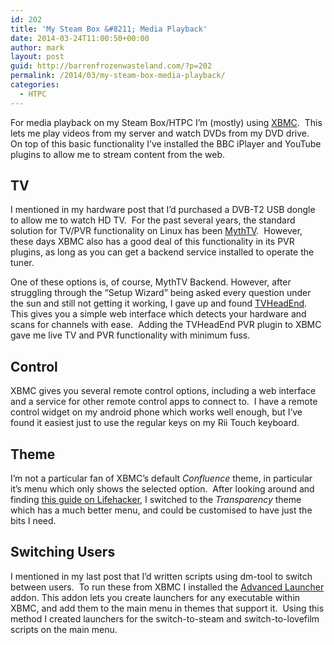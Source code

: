 ```yaml
---
id: 202
title: 'My Steam Box &#8211; Media Playback'
date: 2014-03-24T11:00:50+00:00
author: mark
layout: post
guid: http://barrenfrozenwasteland.com/?p=202
permalink: /2014/03/my-steam-box-media-playback/
categories:
  - HTPC
---
```

For media playback on my Steam Box/HTPC I&#8217;m (mostly) using [XBMC](http://xbmc.org).  This lets me play videos from my server and watch DVDs from my DVD drive.  On top of this basic functionality I&#8217;ve installed the BBC iPlayer and YouTube plugins to allow me to stream content from the web.

## TV

I mentioned in my hardware post that I&#8217;d purchased a DVB-T2 USB dongle to allow me to watch HD TV.  For the past several years, the standard solution for TV/PVR functionality on Linux has been [MythTV](http://www.mythtv.org/).  However, these days XBMC also has a good deal of this functionality in its PVR plugins, as long as you can get a backend service installed to operate the tuner.

One of these options is, of course, MythTV Backend. However, after struggling through the &#8220;Setup Wizard&#8221; being asked every question under the sun and still not getting it working, I gave up and found [TVHeadEnd](http://wiki.xbmc.org/index.php?title=Tvheadend_PVR).  This gives you a simple web interface which detects your hardware and scans for channels with ease.  Adding the TVHeadEnd PVR plugin to XBMC gave me live TV and PVR functionality with minimum fuss.

## Control

XBMC gives you several remote control options, including a web interface and a service for other remote control apps to connect to.  I have a remote control widget on my android phone which works well enough, but I&#8217;ve found it easiest just to use the regular keys on my Rii Touch keyboard.

## Theme

I&#8217;m not a particular fan of XBMC&#8217;s default _Confluence_ theme, in particular it&#8217;s menu which only shows the selected option.  After looking around and finding [this guide on Lifehacker](http://lifehacker.com/5908682/how-to-make-xbmc-easier-to-use-especially-for-non-geeks), I switched to the _Transparency_ theme which has a much better menu, and could be customised to have just the bits I need.

## Switching Users

I mentioned in my last post that I&#8217;d written scripts using dm-tool to switch between users.  To run these from XBMC I installed the [Advanced Launcher](http://forum.xbmc.org/showthread.php?tid=85724) addon. This addon lets you create launchers for any executable within XBMC, and add them to the main menu in themes that support it.  Using this method I created launchers for the switch-to-steam and switch-to-lovefilm scripts on the main menu.
